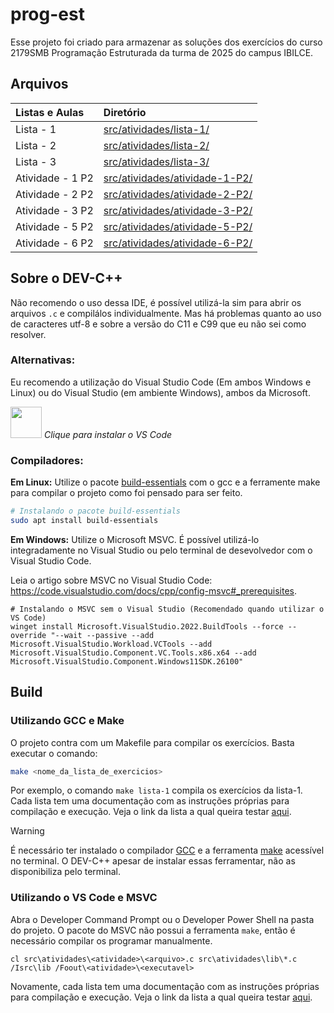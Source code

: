 # prog-est
Esse projeto foi criado para armazenar as soluções dos exercícios do curso 2179SMB Programação Estruturada da turma de 2025 do campus IBILCE.

## Arquivos

| Listas e Aulas | Diretório |
| :- | :- |
| Lista - 1 | [src/atividades/lista-1/](docs/lista-1.md) |
| Lista - 2 | [src/atividades/lista-2/](docs/lista-2.md) |
| Lista - 3 | [src/atividades/lista-3/](docs/lista-3.md) |
| Atividade - 1 P2 | [src/atividades/atividade-1-P2/](docs/atividade-1-P2.md) |
| Atividade - 2 P2 | [src/atividades/atividade-2-P2/](docs/atividade-2-P2.md) |
| Atividade - 3 P2 | [src/atividades/atividade-3-P2/](docs/atividade-3-P2.md) |
| Atividade - 5 P2 | [src/atividades/atividade-5-P2/](docs/atividade-5-P2.md) |
| Atividade - 6 P2 | [src/atividades/atividade-6-P2/](docs/atividade-6-P2.md) |

## Sobre o DEV-C++
Não recomendo o uso dessa IDE, é possível utilizá-la sim para abrir os arquivos `.c` e compilálos individualmente. Mas há problemas quanto ao uso de caracteres utf-8 e sobre a versão do C11 e C99 que eu não sei como resolver.

### Alternativas:
Eu recomendo a utilização do Visual Studio Code (Em ambos Windows e Linux) ou do Visual Studio (em ambiente Windows), ambos da Microsoft.

[<img src="https://cdn.jsdelivr.net/gh/devicons/devicon@latest/icons/vscode/vscode-original.svg" height=50/>](https://code.visualstudio.com/download)
*Clique para instalar o VS Code*

### Compiladores:

**Em Linux:** Utilize o pacote [build-essentials](https://packages.debian.org/pt-br/sid/build-essential) com o gcc e a ferramente make para compilar o projeto como foi pensado para ser feito.

```sh
# Instalando o pacote build-essentials
sudo apt install build-essentials
```

**Em Windows:** Utilize o Microsoft MSVC. É possível utilizá-lo integradamente no Visual Studio ou pelo terminal de desevolvedor com o Visual Studio Code.

Leia o artigo sobre MSVC no Visual Studio Code: <https://code.visualstudio.com/docs/cpp/config-msvc#_prerequisites>.

```pwsh
# Instalando o MSVC sem o Visual Studio (Recomendado quando utilizar o VS Code)
winget install Microsoft.VisualStudio.2022.BuildTools --force --override "--wait --passive --add Microsoft.VisualStudio.Workload.VCTools --add Microsoft.VisualStudio.Component.VC.Tools.x86.x64 --add Microsoft.VisualStudio.Component.Windows11SDK.26100"
```

## Build

### Utilizando GCC e Make

O projeto contra com um Makefile para compilar os exercícios. Basta executar o comando:

```sh
make <nome_da_lista_de_exercicios>
```

Por exemplo, o comando `make lista-1` compila os exercícios da lista-1.
Cada lista tem uma documentação com as instruções próprias para compilação e execução.
Veja o link da lista a qual queira testar [aqui](#arquivos).

> [!WARNING]
> É necessário ter instalado o compilador [GCC](https://gcc.gnu.org/install/) e a ferramenta [make](https://www.gnu.org/software/make/) acessível no terminal. O DEV-C++ apesar de instalar essas ferramentar, não as disponibiliza pelo terminal.

### Utilizando o VS Code e MSVC

Abra o Developer Command Prompt ou o Developer Power Shell na pasta do projeto.
O pacote do MSVC não possui a ferramenta `make`, então é necessário compilar os programar manualmente.

```pwsh
cl src\atividades\<atividade>\<arquivo>.c src\atividades\lib\*.c /Isrc\lib /Foout\<atividade>\<executavel>
```

Novamente, cada lista tem uma documentação com as instruções próprias para compilação e execução.
Veja o link da lista a qual queira testar [aqui](#arquivos).
